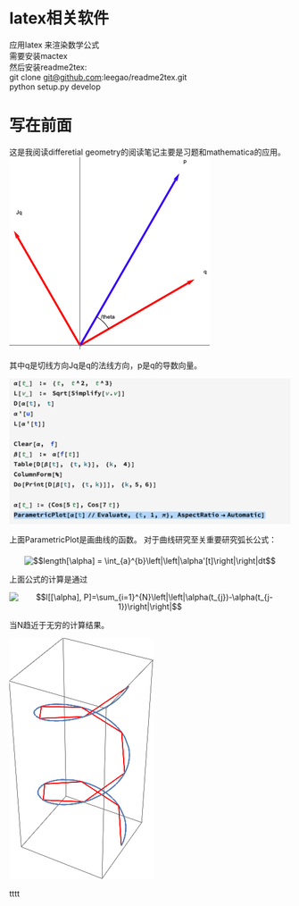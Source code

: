 # latex相关软件
应用latex 来渲染数学公式  
需要安装mactex  
然后安装readme2tex:  
git clone git@github.com:leegao/readme2tex.git  
python setup.py develop  
# 写在前面
 这是我阅读differetial geometry的阅读笔记主要是习题和mathematica的应用。
 ![figure1-1示意图](./figure1-1.png)
 
 其中q是切线方向Jq是q的法线方向，p是q的导数向量。

![Mathematica1-2note](./note1-2.png)

上面ParametricPlot是画曲线的函数。
对于曲线研究至关重要研究弧长公式：  

<p align="center"><img alt="$$length[\alpha] = \int_{a}^{b}\left|\left|\alpha'[t]\right|\right|dt$$" src="https://rawgit.com/in	git@github.com:thuyumeng/differeriatial-geometry-learning/svgs/svgs/9b0d59d08107e1109f212972c122b33d.svg" align="middle" width="179.74779405pt" height="41.27894265pt"/></p>

上面公式的计算是通过
<p align="center"><img alt="$$l[[\alpha], P]=\sum_{i=1}^{N}\left|\left|\alpha(t_{j})-\alpha(t_{j-1})\right|\right|$$" src="https://rawgit.com/in	git@github.com:thuyumeng/differeriatial-geometry-learning/svgs/svgs/a28581e7e37f32dc75feca6f83c9bbd6.svg" align="middle" width="230.2454583pt" height="47.80607865pt"/></p>
当N趋近于无穷的计算结果。

![Mathematica1-3note](./figures/figure_integrate.png)

tttt
